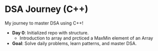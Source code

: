 # DSA Journey (C++)

My journey to master DSA using C++!

- **Day 0**: Initialized repo with structure.
    - Introduction to array and prcticed a MaxMin element of an Array
- **Goal**: Solve daily problems, learn patterns, and master DSA.